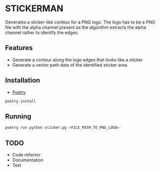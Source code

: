# STICKERMAN
Generates a sticker-like contour for a PNG logo. The logo has to be a PNG file with the alpha channel present as the algorithm extracts the alpha channel rather to identify the edges.

## Features
- Generate a contour along the logo edges that looks like a sticker
- Generate a vector path data of the identified sticker area

## Installation
- [Poetry](https://python-poetry.org/docs/)

```sh
poetry install
```

## Running
```sh
poetry run python sticker.py <FILE_PATH_TO_PNG_LOGO>
```

## TODO
- Code refactor
- Documentation
- Test
